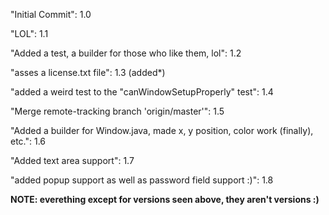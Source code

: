 "Initial Commit": 1.0

"LOL": 1.1

"Added a test, a builder for those who like them, lol": 1.2

"asses a license.txt file": 1.3 (added*)

"added a weird test to the "canWindowSetupProperly" test": 1.4

"Merge remote-tracking branch 'origin/master'": 1.5

"Added a builder for Window.java, made x, y position, color work (finally), etc.": 1.6

"Added text area support": 1.7

"added popup support as well as password field support :)": 1.8

__NOTE: everething except for versions seen above, they aren't versions :)__
